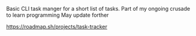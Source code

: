 Basic CLI task manger for a short list of tasks. 
Part of my ongoing crusade to learn programming
May update forther


https://roadmap.sh/projects/task-tracker
